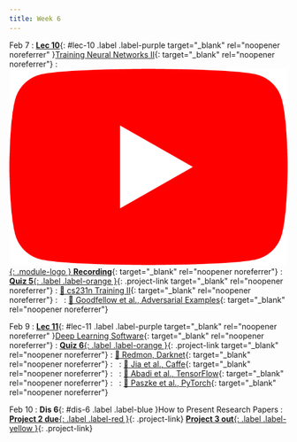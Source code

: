 ```yaml
---
title: Week 6
---
```


Feb 7
: [**Lec 10**](/assets/slides/deeprob_10_training_neural_networks_2.pdf){: #lec-10 .label .label-purple target="_blank" rel="noopener noreferrer" }[Training Neural Networks II](/assets/slides/deeprob_10_training_neural_networks_2.pdf){: target="_blank" rel="noopener noreferrer"}
  : [![](/assets/logos/yt_icon_rgb.png){: .module-logo } **Recording**](https://youtu.be/B6NK6_4pqgU){: target="_blank" rel="noopener noreferrer"}
: [**Quiz 5**{: .label .label-orange }](https://www.gradescope.com/courses/480760){: .project-link target="_blank" rel="noopener noreferrer"}
  : [📖 cs231n Training II](https://cs231n.github.io/neural-networks-3/){: target="_blank" rel="noopener noreferrer"}
: &nbsp;
  : [📖 Goodfellow et al., Adversarial Examples](https://arxiv.org/abs/1412.6572){: target="_blank" rel="noopener noreferrer"}


Feb 9
: [**Lec 11**](/assets/slides/deeprob_11_deep_learning_software.pdf){: #lec-11 .label .label-purple target="_blank" rel="noopener noreferrer" }[Deep Learning Software](/assets/slides/deeprob_11_deep_learning_software.pdf){: target="_blank" rel="noopener noreferrer"}
: [**Quiz 6**{: .label .label-orange }](https://www.gradescope.com/courses/480760){: .project-link target="_blank" rel="noopener noreferrer"}
  : [📖 Redmon, Darknet](https://pjreddie.com/darknet/){: target="_blank" rel="noopener noreferrer"}
: &nbsp;
  : [📖 Jia et al., Caffe](https://arxiv.org/abs/1408.5093){: target="_blank" rel="noopener noreferrer"}
: &nbsp;
  : [📖 Abadi et al., TensorFlow](https://arxiv.org/abs/1603.04467){: target="_blank" rel="noopener noreferrer"}
: &nbsp;
  : [📖 Paszke et al., PyTorch](https://arxiv.org/abs/1912.01703){: target="_blank" rel="noopener noreferrer"}


Feb 10
: **Dis 6**{: #dis-6 .label .label-blue }How to Present Research Papers
: [**Project 2 due**{: .label .label-red }](/projects/project2/){: .project-link} [**Project 3 out**{: .label .label-yellow }](/projects/#project-3){: .project-link}
